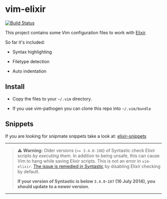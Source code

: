 # vim-elixir

[![Build Status](https://travis-ci.org/elixir-lang/vim-elixir.png?branch=master)](https://travis-ci.org/elixir-lang/vim-elixir)

This project contains some Vim configuration files to work with [Elixir](http://elixir-lang.org).

So far it's included:

* Syntax highlighting

* Filetype detection

* Auto indentation

## Install

* Copy the files to your `~/.vim` directory.

* If you use vim-pathogen you can clone this repo into `~/.vim/bundle`

## Snippets

If you are looking for snipmate snippets take a look at: [elixir-snippets](https://github.com/carlosgaldino/elixir-snippets)

---

> :warning: **Warning:** Older versions (`<= 3.4.0-106`) of Syntastic check Elixir scripts *by executing them*. In addition to
> being unsafe, this can cause Vim to hang while saving Elixir scripts. This is not an error in `vim-elixir`. [The issue is
> remedied in Syntastic](https://github.com/scrooloose/syntastic/commit/1d19dff701524ebed90a4fbd7c7cd75ab954b79d) by 
> disabling Elixir checking by default.
> 
> **If your version of Syntastic is below `3.4.0-107` (16 July 2014), you should update to a newer version.**

---
